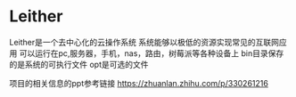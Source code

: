 # Leither
Leither是一个去中心化的云操作系统
系统能够以极低的资源实现常见的互联网应用
可以运行在pc,服务器，手机，nas，路由，树莓派等各种设备上
bin目录保存的是系统的可执行文件
opt是可选的文件


项目的相关信息的ppt参考链接
https://zhuanlan.zhihu.com/p/330261216

